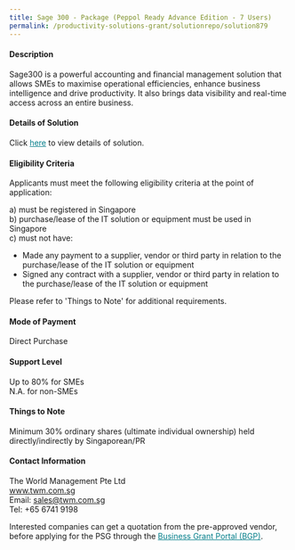 ```yaml
---
title: Sage 300 - Package (Peppol Ready Advance Edition - 7 Users) 
permalink: /productivity-solutions-grant/solutionrepo/solution879
---
```


#### Description

Sage300 is a powerful accounting and financial management solution that allows SMEs to maximise operational efficiencies, enhance business intelligence and drive productivity. It also brings data visibility and real-time access across an entire business. 

#### Details of Solution

Click <a href='https://govassist.gobusiness.gov.sg/images/psg/The_World_Management-SAGE_Annex_3_Part_5.pdf' style='color:#037e8a'>here</a> to view details of solution.

#### Eligibility Criteria

Applicants must meet the following eligibility criteria at the point of application:

a) must be registered in Singapore <br>
b) purchase/lease of the IT solution or equipment must be used in Singapore <br>
c) must not have:
- Made any payment to a supplier, vendor or third party in relation to the purchase/lease of the IT solution or equipment
- Signed any contract with a supplier, vendor or third party in relation to the purchase/lease of the IT solution or equipment

Please refer to 'Things to Note' for additional requirements.

#### Mode of Payment
Direct Purchase

#### Support Level
Up to 80% for SMEs <br>
N.A. for non-SMEs

#### Things to Note
Minimum 30% ordinary shares (ultimate individual ownership) held directly/indirectly by Singaporean/PR

#### Contact Information
The World Management Pte Ltd<br>www.twm.com.sg<br>Email: sales@twm.com.sg<br>Tel: +65 6741 9198

Interested companies can get a quotation from the pre-approved vendor, before applying for the PSG through the <a target='_blank' style='color:#037e8a' href='https://www.businessgrants.gov.sg/'>Business Grant Portal (BGP)</a>.
